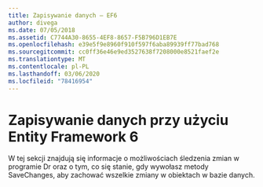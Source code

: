 ```yaml
---
title: Zapisywanie danych — EF6
author: divega
ms.date: 07/05/2018
ms.assetid: C7744A30-8655-4EF8-8657-F5B796D1EB7E
ms.openlocfilehash: e39e5f9e8960f910f597f6aba89939ff77bad768
ms.sourcegitcommit: cc0ff36e46e9ed3527638f7208000e8521faef2e
ms.translationtype: MT
ms.contentlocale: pl-PL
ms.lasthandoff: 03/06/2020
ms.locfileid: "78416954"
---
```

# <a name="saving-data-with-entity-framework-6"></a>Zapisywanie danych przy użyciu Entity Framework 6

W tej sekcji znajdują się informacje o możliwościach śledzenia zmian w programie Dr oraz o tym, co się stanie, gdy wywołasz metody SaveChanges, aby zachować wszelkie zmiany w obiektach w bazie danych.
